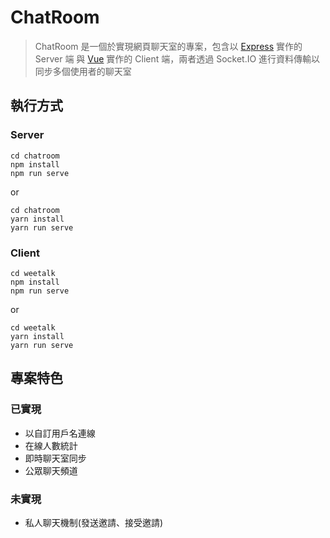 # ChatRoom
> ChatRoom 是一個於實現網頁聊天室的專案，包含以 [Express](https://expressjs.com/) 實作的 Server 端 與 [Vue](https://vuejs.org/) 實作的 Client 端，兩者透過 Socket.IO 進行資料傳輸以同步多個使用者的聊天室

## 執行方式

### Server
```
cd chatroom
npm install
npm run serve
```
or
```
cd chatroom
yarn install
yarn run serve
```

### Client
```
cd weetalk
npm install
npm run serve
```
or
```
cd weetalk
yarn install
yarn run serve
```

## 專案特色

### 已實現
- 以自訂用戶名連線
- 在線人數統計
- 即時聊天室同步
- 公眾聊天頻道

### 未實現
- 私人聊天機制(發送邀請、接受邀請)

